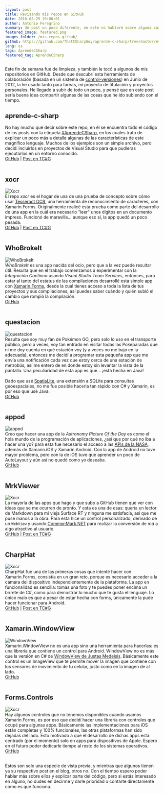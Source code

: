 ```yaml
---
layout: post
title: Revisando mis repos en GitHub
date: 2016-08-29 19:00:01
author: Antonio Feregrino
summary: Un post un poco diferente, en este no hablaré sobre alguna característica de C# o un paquete de NuGet, sino de proyectos, pruebas y aplicaciones en los que lo he usado. Conoce algunas de las cosas que he hecho y subido a GitHub.
featured_image: featured.png
images_folder: /mis-repos-github/
github: https://github.com/ThatCSharpGuy/aprende-c-sharp/tree/master/events
lang: es
tags: AprendeCSharp
featured_tag: AprendeCSharp
---
```



Este fin de semana fue de limpieza, y también le tocó a algunos de mis repositorios en GitHub. Desde que descubrí esta herramienta de colaboración (basada en un sistema de <a href="../../tv/">control-versiones</a>) en Junio de 2012, la he usado tanto para tareas, mi proyecto de titulación y proyectos personales. He llegado a subir de todo un poco, y pensé que en este post sería buena idea compartir algunas de las cosas que he ido subiendo con el tiempo.  

## aprende-c-sharp
<div class="pure-g project">
<div class="pure-u-1 pure-u-md-1-5">
<img src="/images/mis-repos-github__aprende-c-sharp.png" title=""Aprende C#"" />
</div>
<div class="pure-u-1 pure-u-md-4-5">
No hay mucho qué decir sobre este repo, en él se encuentra tódo el código de los posts con la etiqueta <a href="../../tag/AprendeCSharp">#AprendeCSharp</a>, en los cuales trato de explicar un poco más a detalle algunas de las características de este magnífico lenguaje. Muchos de los ejemplos son un simple archivo, pero decidí incluirlos en proyectos de Visual Studio para que pudieras ejecutarlos en un entorno conocido. 
<div class="links">
<a href="https://github.com/ThatCSharpGuy/aprende-c-sharp">GitHub</a> | <a href="../../tag/AprendeCSharp">Post en TC#G</a>
</div>
</div>  
</div>
<br />

## xocr
<div class="pure-g project">
<div class="pure-u-1 pure-u-md-1-5">
<img src="/images/mis-repos-github__xocr.jpg" title="Xocr" />
</div>
<div class="pure-u-1 pure-u-md-4-5">
El repo <i>xocr</i> es el hogar de una de una prueba de concepto sobre cómo usar <a href="https://github.com/tesseract-ocr" target="_blank">Tesseract OCR</a>, una herramienta de reconocimiento de caracteres, con Xamarin.Forms. Originalmente realicé esta prueba como parte del desarrollo de una app en la cuál era necesario "leer" unos dígitos en un documento impreso. Funcionó de maravilla... aunque eso sí, la app quedó un poco pesada.
<div class="links">
<a href="https://github.com/ThatCSharpGuy/xocr">GitHub</a> | <a href="../tesseract-ocr-xamarin">Post en TC#G</a>
</div>
</div>  
</div>
<br />

## WhoBrokeIt
<div class="pure-g project">
<div class="pure-u-1 pure-u-md-1-5">
<img src="/images/mis-repos-github__whobrokeit.png" title="WhoBrokeIt" />
</div>
<div class="pure-u-1 pure-u-md-4-5">
<i>WhoBrokeIt</i> es una app nacida del ocio, pero que a la vez puede resultar útil. Resulta que en el trabajo comenzamos a experimentar con la <i>Integración Continua</i> usando <i>Visual Studio Team Services</i>, entonces, para estar al tanto del estatus de las compilaciones desarrollé esta simple app con <a href="../../xamarin-forms">Xamarin.Forms</a>, desde la cual tienes acceso a toda la lista de tus proyectos y sus compilaciones, así puedes saber cuándo y quién subió el cambio que rompió la compilación.
<div class="links">
<a href="https://github.com/fferegrino/WhoBrokeIt">GitHub</a>
</div>  
</div>
</div>
<br />

## questacion
<div class="pure-g project">
<div class="pure-u-1 pure-u-md-1-5">
<img src="/images/mis-repos-github__questacion.png" title="questacion" />
</div>
<div class="pure-u-1 pure-u-md-4-5">
Resulta que soy muy fan de Pokémon GO, pero solo lo uso en el transporte público, pero a veces, voy tan entrado en visitar todas las Pokeparadas que ni me doy cuenta en qué estación voy (y a veces no me bajo en la adecuada), entonces me decidí a programar esta pequeña app que me envía una notificación cada vez que estoy cerca de una estación de metrobús, así me entero de en donde estoy sin levantar la vista de la pantalla. Una peculiaridad de esta app es que... ¡está hecha en Java!
<br />
<br />
Dado que usé <a href="http://www.gaia-gis.it/gaia-sins/" target="_blank">SpatiaLite</a>, una extensión a SQLite para consultas geoespaciales, no me fue posible hacerla tan rápido con C# y Xamarin, es por eso que usé Java. 
<div class="links">
<a href="https://github.com/fferegrino/questacion">GitHub</a>
</div>  
</div>
</div>
<br />

## appod
<div class="pure-g project">
<div class="pure-u-1 pure-u-md-1-5">
<img src="/images/mis-repos-github__appod.png" title="appod" />
</div>
<div class="pure-u-1 pure-u-md-4-5">
Creo que hacer una app de la <i>Astronomy Picture Of the Day</i> es como el hola mundo de la programación de aplicaciones, ¿así que por qué no iba a hacer una yo? para esta fue necesario el acceso a las <a href="https://api.nasa.gov" target="_blank">APIs de la NASA</a>, además de Xamarin.iOS y Xamarin.Android. Con la app de Android no tuve mayor problema, pero con la de iOS tuve que aprender un poco de AutoLayout y aún así no quedó como yo deseaba.
<div class="links">
<a href="https://github.com/fferegrino/appod">GitHub</a>
</div>  
</div>
</div>
<br />

## MrkViewer
<div class="pure-g project">
<div class="pure-u-1 pure-u-md-1-5">
<img src="/images/mis-repos-github__MrkViewer.png" title="Xocr" />
</div>
<div class="pure-u-1 pure-u-md-4-5">
La mayoría de las apps que hago y que subo a GitHub tienen que ver con ideas que se me ocurren de pronto. Y esta es una de esas: quería un lector de Markdown para mi vieja Surface RT y ninguna me satisfacía, así que me puse manos a la obra. Para esta hice un control personalizado, derivado de un <code>WebView</code> y usando <a href="https://github.com/Knagis/CommonMark.NET" target="_blank">CommonMark.NET</a> para realizar la conversión de <i>md</i> a algo atractivo al usuario.
<div class="links">
<a href="https://github.com/ThatCSharpGuy/MrkViewer">GitHub</a> | <a href="../markdownview-xamarin-forms-control">Post en TC#G</a>
</div>  
</div>
</div>
<br />

## CharpHat
<div class="pure-g project">
<div class="pure-u-1 pure-u-md-1-5">
<img src="/images/mis-repos-github__CharpHat.png" title="Xocr" />
</div>
<div class="pure-u-1 pure-u-md-4-5">
CharpHat fue una de las primeras cosas que intenté hacer con Xamarin.Forms, consistía en un gran reto, porque es necesario acceder a la cámara del dispositivo independientemente de la plataforma. La app en funcionalidad es sencilla: tomas una foto y te puedes poner encima un birrete de C#, como para demostrar lo mucho que te gusta el lenguaje. Lo único malo es que a pesar de estar hecha con forms, únicamente la pude hacer funcionar para Android.
<div class="links">
<a href="https://github.com/fferegrino/CharpHat">GitHub</a> | <a href="../charphat-android">Post en TC#G</a>
</div>  
</div>
</div>
<br />

## Xamarin.WindowView
<div class="pure-g project">
<div class="pure-u-1 pure-u-md-1-5">
<img src="/images/mis-repos-github__windowView.gif" title="WindowView" />
</div>
<div class="pure-u-1 pure-u-md-4-5">
Xamarin.WindowView no es una app sino una herramienta para hacerlas: es una librería que contiene un control para Android. WindowView no es más que la versión en C# de <a href="https://github.com/justasm/WindowView" target="_blank">WindowView de Justas Medeisis</a>. Básicamente este control es un ImageView que te permite mover la imagen que contiene con los sensores de movimiento de tu celular, justo como en la imagen de al lado.
<br />
<a href="https://github.com/messier16/Xamarin.WindowView">GitHub</a>
</div>  
</div>
</div>
<br />

## Forms.Controls
<div class="pure-g project">
<div class="pure-u-1 pure-u-md-1-5">
<img src="/images/mis-repos-github__m16.png" title="Xocr" />
</div>
<div class="pure-u-1 pure-u-md-4-5">
Hay algunos controles que no tenemos disponibles cuando usamos Xamarin.Forms, es por eso que decidí hacer una librería con controles que ocupé para algunas apps. Básicamente las implementaciones para iOS están completas y 100% funcionales, las otras plataformas han sido dejadas del lado. Esto motivado a que el desarrollo de dichas apps está centrado (por el momento) solo en apps para dispositivos de Apple. Espero en el futuro poder dedicarle tiempo al resto de los sistemas operativos. 
<div class="links">
<a href="https://github.com/messier16/Forms.Controls">GitHub</a>
</div>  
</div>
</div>
<br />

Estos son solo una especie de vista previa, y mientras que algunos tienen ya su respectivo post en el blog, otros no. Con el tiempo espero poder hablar más sobre ellos y explicar parte del código, pero si estás interesado en alguno, no dudes en decirme y darle prioridad o contarte directamente cómo es que funciona.